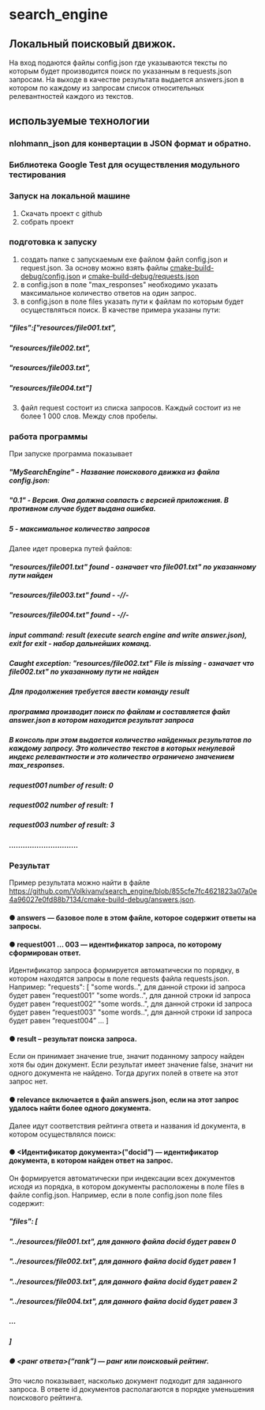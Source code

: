 # search_engine
## Локальный поисковый движок.
На вход подаются файлы config.json где указываются тексты по которым будет производится поиск по указанным в requests.json запросам.
На выходе в качестве результата выдается answers.json в котором по каждому из запросам список относительных релевантностей каждого из текстов.

## используемые технологии
### nlohmann_json для конвертации в JSON формат  и обратно.
### Библиотека Google Test для осуществления модульного тестирования

### Запуск на локальной машине
1. Скачать проект с github
2. собрать проект
### подготовка к запуску
   1. создать папке с запускаемым exe файлом файл config.json и request.json. За основу можно взять файлы [cmake-build-debug/config.json](https://github.com/Volkivanv/search_engine/blob/b417d6f804d19a90ad45d7e9c2efa56ca1a49713/cmake-build-debug/config.json) и [cmake-build-debug/requests.json](https://github.com/Volkivanv/search_engine/blob/b417d6f804d19a90ad45d7e9c2efa56ca1a49713/cmake-build-debug/requests.json)
   2. в config.json в поле "max_responses" необходимо указать максимальное количество ответов на один запрос.
   3. в config.json в поле files указать пути к файлам по которым будет осуществляться поиск. В качестве примера указаны пути:  
  ##### "files":["resources/file001.txt",
  #####          "resources/file002.txt",
  #####          "resources/file003.txt",
  #####          "resources/file004.txt"]
   3. файл request состоит из списка запросов. Каждый состоит из не более 1 000 слов. Между слов пробелы. 

### работа программы
При запуске программа показывает

 ##### "MySearchEngine" - Название поискового движка из файла config.json:
 ##### "0.1" - Версия. Она должна совпасть с версией приложения. В противном случае будет выдана ошибка.
 ##### 5 - максимальное количество запросов

Далее идет проверка путей файлов:

 ##### "resources/file001.txt" found - означает что file001.txt" по указанному пути найден
 ##### "resources/file003.txt" found - -//-
 ##### "resources/file004.txt" found - -//-
 ##### input command:  result (execute search engine and write answer.json), exit for exit - набор дальнейших команд.
 ##### Caught exception: "resources/file002.txt" File is missing - означает что file002.txt" по указанному пути не найден
 ##### Для продолжения требуется ввести команду result
 ##### программа производит поиск по файлам и составляется файл answer.json в котором находится результат запроса
 ##### В консоль при этом выдается количество найденных результатов по каждому запросу. Это количество текстов в которых ненулевой индекс релевантности и это количество ограничено значением max_responses.
 ##### request001 number of result: 0
 ##### request002 number of result: 1
 ##### request003 number of result: 3
 ##### ..............................

### Результат
Пример результата можно найти в файле https://github.com/Volkivanv/search_engine/blob/855cfe7fc4621823a07a0e4a96027e0fd88b7134/cmake-build-debug/answers.json.

#### ● answers — базовое поле в этом файле, которое содержит ответы на запросы.
#### ● request001 … 003 — идентификатор запроса, по которому сформирован ответ.
Идентификатор запроса формируется автоматически по порядку, в котором
находятся запросы в поле requests файла requests.json. Например:
"requests": [
"some words..", для данной строки id запроса будет равен “request001”
"some words..", для данной строки id запроса будет равен “request002”
"some words..", для данной строки id запроса будет равен “request003”
"some words..", для данной строки id запроса будет равен “request004”
…
]
#### ● result – результат поиска запроса. 
Если он принимает значение true, значит поданному запросу найден хотя бы один документ. Если результат имеет значение
false, значит ни одного документа не найдено. Тогда других полей в ответе на
этот запрос нет.
#### ● relevance включается в файл answers.json, если на этот запрос удалось найти более одного документа.

Далее идут соответствия рейтинга ответа и названия id документа, в котором
осуществлялся поиск:

#### ● <Идентификатор документа>("docid") — идентификатор документа, в котором найден ответ на запрос. 
Он формируется автоматически при индексации всех
документов исходя из порядка, в котором документы расположены в поле files в
файле config.json. Например, если в поле config.json поле files содержит:
##### "files": [
##### "../resources/file001.txt", для данного файла docid будет равен 0
##### "../resources/file002.txt", для данного файла docid будет равен 1
##### "../resources/file003.txt", для данного файла docid будет равен 2
##### "../resources/file004.txt", для данного файла docid будет равен 3
##### …
##### ]
##### ● <ранг ответа>(“rank”) — ранг или поисковый рейтинг. 
Это число показывает, насколько документ подходит для заданного запроса. 
В ответе id документов располагаются в порядке уменьшения поискового рейтинга.